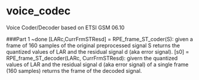 # voice_codec
Voice Coder/Decoder based on ETSI GSM 06.10

###Part 1 ~done
[LARc,CurrFrmSTResd] = RPE_frame_ST_coder(S): given a frame of 160 samples of the original preprocessed signal S returns the quantized values of LAR and the residual signal d (aka error signal). 
[s0] = RPE_frame_ST_decoder(LARc, CurrFrmSTResd): givern the quantized values of LAR and the residual signal d (aka error signal) of a single frame (160 samples) returns the frame of the decoded signal. 
